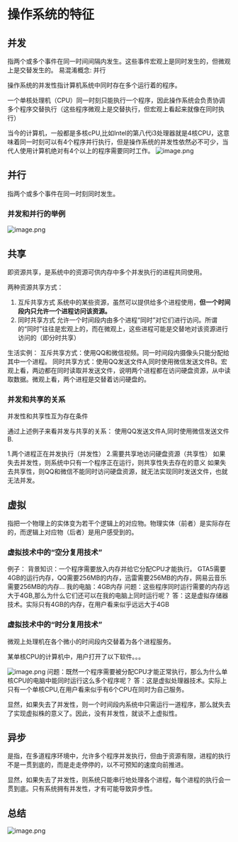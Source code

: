 # 操作系统的特征

## 并发

指两个或多个事件在同一时间间隔内发生。这些事件宏观上是同时发生的，但微观上是交替发生的。 易混淆概念: 并行

操作系统的并发性指计算机系统中同时存在多个运行着的程序。

一个单核处理机（CPU）同一时刻只能执行一个程序，因此操作系统会负责协调多个程序交替执行（这些程序微观上是交替执行，但宏观上看起来就像在同时执行）

当今的计算机，一般都是多核cPU,比如Intel的第八代i3处理器就是4核CPU，这意味着同一时刻可以有4个程序并行执行，但是操作系统的并发性依然必不可少，当代人使用计算机绝对有4个以上的程序需要同时工作。
![image.png](https://pic.rmb.bdstatic.com/bjh/4ca76627326c3f08ef5afaba987f3ad4.jpeg)

## 并行

指两个或多个事件在同一时刻同时发生。

### 并发和并行的举例

![image.png](https://pic.rmb.bdstatic.com/bjh/261a2d2cee8ba9c80542e040e2587bea.jpeg)

## 共享

即资源共享，是系统中的资源可供内存中多个并发执行的进程共同使用。

两种资源共享方式：

1. 互斥共享方式
   系统中的某些资源，虽然可以提供给多个进程使用，**但一个时间段内只允许一个进程访问该资源。**
2. 同时共享方式
   允许一个时间段内由多个进程“同时”对它们进行访问。所谓的“同时”往往是宏观上的，而在微观上，这些进程可能是交替地对该资源进行访问的（即分时共享）

生活实例：
互斥共享方式：使用QQ和微信视频。同一时间段内摄像头只能分配给其中一个进程。
同时共享方式：使用QQ发送文件A,同时使用微信发送文件B。宏观上看，两边都在同时读取并发送文件，说明两个进程都在访问硬盘资源，从中读取数据。微观上看，两个进程是交替着访问硬盘的。

### 并发和共享的关系

并发性和共享性互为存在条件

通过上述例子来看并发与共享的关系：
使用QQ发送文件A,同时使用微信发送文件B.

1.两个进程正在并发执行（并发性）
2.需要共享地访问硬盘资源（共享性）
如果失去并发性，则系统中只有一个程序正在运行，则共享性失去存在的意义
如果失去共享性，则QQ和微信不能同时访问硬盘资源，就无法实现同时发送文件，也就无法并发。

## 虚拟

指把一个物理上的实体变为若干个逻辑上的对应物。物理实体（前者）是实际存在的，而逻辑上对应物（后者）是用户感受到的。

### 虚拟技术中的“空分复用技术”

例子：
  背景知识：一个程序需要放入内存并给它分配CPU才能执行。
GTA5需要4GB的运行内存，QQ需要256MB的内存，迅雷需要256MB的内存，网易云音乐需要256MB的内存…
我的电脑：4GB内存
问题：这些程序同时运行需要的内存远大于4GB,那么为什么它们还可以在我的电脑上同时运行呢？
答：这是虚拟存储器技术。实际只有4GB的内存，在用户看来似乎远远大于4GB

### 虚拟技术中的“时分复用技术”

微观上处理机在各个微小的时间段内交替着为各个进程服务。

某单核CPU的计算机中，用户打开了以下软件。。。

![image.png](https://pic.rmb.bdstatic.com/bjh/b4f07420bc6e11b167e7280a41f9c55b.jpeg)
问题：既然一个程序需要被分配CPU才能正常执行，那么为什么单核CPU的电脑中能同时运行这么多个程序呢？
答：这是虚拟处理器技术。实际上只有一个单核CPU,在用户看来似乎有6个CPU在同时为自己服务。

显然，如果失去了并发性，则一个时间段内系统中只需运行一道程序，那么就失去了实现虚拟株的意义了。因此，没有并发性，就谈不上虚拟性。

## 异步

是指，在多道程序环境中，允许多个程序并发执行，但由于资源有限，进程的执行不是一贯到底的，而是走走停停的，以不可预知的速度向前推进。

显然，如果失去了并发性，则系统只能串行地处理各个进程，每个进程的执行会一贯到底。只有系统拥有并发性，才有可能导致异步性。

## 总结

![image.png](https://pic.rmb.bdstatic.com/bjh/030cba3fbf769b53648e589ab2e15c76.jpeg)
